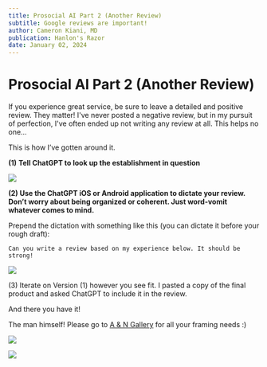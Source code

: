 ```yaml
---
title: Prosocial AI Part 2 (Another Review)
subtitle: Google reviews are important!
author: Cameron Kiani, MD
publication: Hanlon's Razor
date: January 02, 2024
---
```


# Prosocial AI Part 2 (Another Review)
If you experience great service, be sure to leave a detailed and positive review. They matter! I've never posted a negative review, but in my pursuit of perfection, I've often ended up not writing any review at all. This helps no one… 

This is how I’ve gotten around it.

 **(1)** **Tell ChatGPT to look up the establishment in question**

[![](https://substackcdn.com/image/fetch/w_1456,c_limit,f_auto,q_auto:good,fl_progressive:steep/https%3A%2F%2Fsubstack-post-media.s3.amazonaws.com%2Fpublic%2Fimages%2Fa1e3b726-eeab-4b08-89ed-786792878871_900x995.gif)](https://substackcdn.com/image/fetch/f_auto,q_auto:good,fl_progressive:steep/https%3A%2F%2Fsubstack-post-media.s3.amazonaws.com%2Fpublic%2Fimages%2Fa1e3b726-eeab-4b08-89ed-786792878871_900x995.gif)

 **(2) Use the ChatGPT iOS or Android application to dictate your review. Don’t worry about being organized or coherent. Just word-vomit whatever comes to mind.**

Prepend the dictation with something like this (you can dictate it before your rough draft):
    
    
    Can you write a review based on my experience below. It should be strong!

[![](https://substackcdn.com/image/fetch/w_1456,c_limit,f_auto,q_auto:good,fl_progressive:steep/https%3A%2F%2Fsubstack-post-media.s3.amazonaws.com%2Fpublic%2Fimages%2Fa0458a5a-22b4-4a25-ab62-3305d2b9b37f_900x989.gif)](https://substackcdn.com/image/fetch/f_auto,q_auto:good,fl_progressive:steep/https%3A%2F%2Fsubstack-post-media.s3.amazonaws.com%2Fpublic%2Fimages%2Fa0458a5a-22b4-4a25-ab62-3305d2b9b37f_900x989.gif)

(3) Iterate on Version (1) however you see fit. I pasted a copy of the final product and asked ChatGPT to include it in the review.

And there you have it!

The man himself! Please go to [A & N Gallery](https://www.yelp.com/biz/a-and-n-art-gallery-and-custom-framing-new-york) for all your framing needs :)

[![](https://substackcdn.com/image/fetch/w_1456,c_limit,f_auto,q_auto:good,fl_progressive:steep/https%3A%2F%2Fsubstack-post-media.s3.amazonaws.com%2Fpublic%2Fimages%2F8aaafc1d-7d83-44ed-a129-3dbdec57140a_1436x1907.jpeg)](https://substackcdn.com/image/fetch/f_auto,q_auto:good,fl_progressive:steep/https%3A%2F%2Fsubstack-post-media.s3.amazonaws.com%2Fpublic%2Fimages%2F8aaafc1d-7d83-44ed-a129-3dbdec57140a_1436x1907.jpeg)

[![](https://substackcdn.com/image/fetch/w_1456,c_limit,f_auto,q_auto:good,fl_progressive:steep/https%3A%2F%2Fsubstack-post-media.s3.amazonaws.com%2Fpublic%2Fimages%2F132edf50-15e5-4c03-b609-9e8e84741a51_784x631.png)](https://substackcdn.com/image/fetch/f_auto,q_auto:good,fl_progressive:steep/https%3A%2F%2Fsubstack-post-media.s3.amazonaws.com%2Fpublic%2Fimages%2F132edf50-15e5-4c03-b609-9e8e84741a51_784x631.png)
